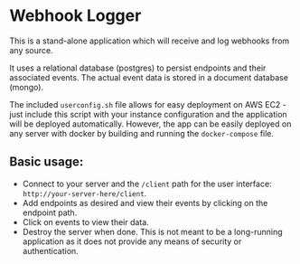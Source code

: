 # Webhook Logger

This is a stand-alone application which will receive and log webhooks from any source.

It uses a relational database (postgres) to persist endpoints and their associated events.  The actual event data is stored in a document database (mongo).

The included `userconfig.sh` file allows for easy deployment on AWS EC2 - just include this script with your instance configuration and the application will be deployed automatically.  However, the app can be easily deployed on any server with docker by building and running the `docker-compose` file.

## Basic usage:
  - Connect to your server and the `/client` path for the user interface: `http://your-server-here/client`.
  - Add endpoints as desired and view their events by clicking on the endpoint path.
  - Click on events to view their data.
  - Destroy the server when done.  This is not meant to be a long-running application as it does not provide any means of security or authentication.